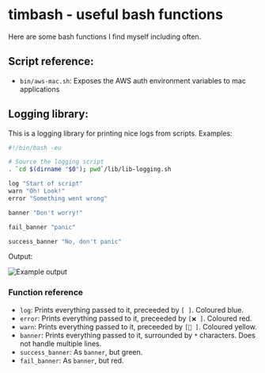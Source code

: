 # timbash - useful bash functions

Here are some bash functions I find myself including often.

## Script reference:

* `bin/aws-mac.sh`: Exposes the AWS auth environment variables to mac applications

## Logging library:

This is a logging library for printing nice logs from scripts. Examples:

```bash
#!/bin/bash -eu

# Source the logging script
. `cd $(dirname "$0"); pwd`/lib/lib-logging.sh

log "Start of script"
warn "Oh! Look!"
error "Something went wrong"

banner "Don't worry!"

fail_banner "panic"

success_banner "No, don't panic"
```
Output:

![Example output](http://i.imgur.com/n2PD5HX.jpg)

### Function reference

* `log`: Prints everything passed to it, preceeded by `[ ]`. Coloured blue.
* `error`: Prints everything passed to it, preceeded by `[❌ ]`. Coloured red.
* `warn`: Prints everything passed to it, preceeded by `[🔔 ]`. Coloured yellow.
* `banner`: Prints everything passed to it, surrounded by `*` characters. Does not handle multiple lines.
* `success_banner`: As `banner`, but green.
* `fail_banner`: As `banner`, but red.
